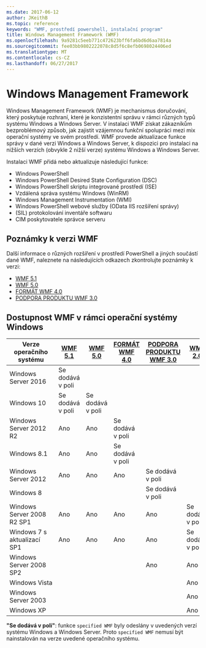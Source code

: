 ```yaml
---
ms.date: 2017-06-12
author: JKeithB
ms.topic: reference
keywords: "WMF, prostředí powershell, instalační program"
title: Windows Management Framework (WMF)
ms.openlocfilehash: 9a9281c5eeb771c472623bff6fa6bd6d6aa7814a
ms.sourcegitcommit: fee03bb9802222078c8d5f6c8efb0698024406ed
ms.translationtype: MT
ms.contentlocale: cs-CZ
ms.lasthandoff: 06/27/2017
---
```

# <a name="windows-management-framework"></a>Windows Management Framework

Windows Management Framework (WMF) je mechanismus doručování, který poskytuje rozhraní, které je konzistentní správu v rámci různých typů systému Windows a Windows Server.
V instalaci WMF získat zákazníkům bezproblémový způsob, jak zajistit vzájemnou funkční spolupráci mezi mix operační systémy ve svém prostředí.
WMF provede aktualizace funkce správy v dané verzi Windows a Windows Server, k dispozici pro instalaci na nižších verzích (obvykle 2 nižší verze) systému Windows a Windows Server.

Instalaci WMF přidá nebo aktualizuje následující funkce:

- Windows PowerShell
- Windows PowerShell Desired State Configuration (DSC)
- Windows PowerShell skriptu integrované prostředí (ISE)
- Vzdálená správa systému Windows (WinRM)
- Windows Management Instrumentation (WMI)
- Windows PowerShell webové služby (OData IIS rozšíření správy)
- (SIL) protokolování inventáře softwaru
- CIM poskytovatele správce serveru

## <a name="wmf-release-notes"></a>Poznámky k verzi WMF

Další informace o různých rozšíření v prostředí PowerShell a jiných součástí dané WMF, naleznete na následujících odkazech zkontrolujte poznámky k verzi:

- [WMF 5.1](5.1/release-notes.md)
- [WMF 5.0](5.0/releasenotes.md)
- [FORMÁT WMF 4.0](https://download.microsoft.com/download/3/D/6/3D61D262-8549-4769-A660-230B67E15B25/Windows%20Management%20Framework%204%200%20Release%20Notes.docx)
- [PODPORA PRODUKTU WMF 3.0](https://download.microsoft.com/download/E/7/6/E76850B8-DA6E-4FF5-8CCE-A24FC513FD16/WMF%203%20Release%20Notes.docx)

## <a name="wmf-availability-across-windows-operating-systems"></a>Dostupnost WMF v rámci operační systémy Windows

| Verze operačního systému | [WMF 5.1](https://aka.ms/wmf51download) | [WMF 5.0](https://aka.ms/wmf5download) | [FORMÁT WMF 4.0](https://aka.ms/wmf4download) |  [PODPORA PRODUKTU WMF 3.0](https://aka.ms/wmf3download) | [WMF 2.0](https://aka.ms/wmf2download) |
| ------------------------ | ----------- | ----------- | ----------- | ------------ |  ------------- |
| Windows Server 2016 | Se dodává v poli |  |  |  |  |
| Windows 10 | Se dodává v poli | Se dodává v poli  | | | |  
| Windows Server 2012 R2| Ano | Ano | Se dodává v poli |  |  |
| Windows 8.1 | Ano | Ano |  Se dodává v poli |  |  |
| Windows Server 2012 | Ano | Ano | Ano |  Se dodává v poli | |
| Windows 8 |  |  |  | Se dodává v poli | |
| Windows Server 2008 R2 SP1 | Ano | Ano | Ano |  Ano| Se dodává v poli |
| Windows 7 s aktualizací SP1  | Ano | Ano | Ano | Ano | Se dodává v poli |
| Windows Server 2008 SP2 | | | | Ano | Ano |
| Windows Vista | | | | | Ano |
| Windows Server 2003| | | |  | Ano |
| Windows XP | | | |  | Ano |

**"Se dodává v poli"**: funkce `specified WMF` byly odeslány v uvedených verzí systému Windows a Windows Server.
Proto `specified WMF` nemusí být nainstalován na verze uvedené operačního systému.

